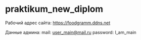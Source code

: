 # praktikum_new_diplom

Рабочий адрес сайта: https://foodgramm.ddns.net

Данные админа:
mail: user_main@mail.ru
password: I_am_main
